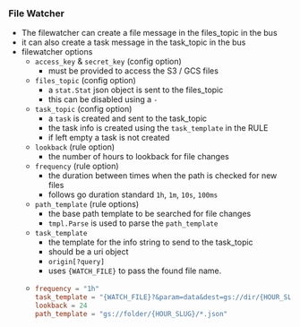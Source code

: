### File Watcher

- The filewatcher can create a file message in the files_topic in the bus
- it can also create a task message in the task_topic in the bus
- filewatcher options
  - `access_key` & `secret_key` (config option)
    - must be provided to access the S3 / GCS files
  - `files_topic` (config option)
    - a `stat.Stat` json object is sent to the files_topic
    - this can be disabled using a `-`
  - `task_topic` (config option)
    - a `task` is created and sent to the task_topic
    - the task info is created using the `task_template` in the RULE
    - if left empty a task is not created
  - `lookback` (rule option)
    - the number of hours to lookback for file changes
  - `frequency` (rule option)
    - the duration between times when the path is checked for new files
    - follows go duration standard `1h`, `1m`, `10s`, `100ms`
  - `path_template` (rule options)
    - the base path template to be searched for file changes
    - `tmpl.Parse` is used to parse the `path_template`
  - `task_template`
    - the template for the info string to send to the task_topic
    - should be a uri object
    - `origin[?query]`
    - uses `{WATCH_FILE}` to pass the found file name.
  - ```toml
	frequency = "1h"
	task_template = "{WATCH_FILE}?&param=data&dest=gs://dir/{HOUR_SLUG}/file.json"
	lookback = 24
	path_template = "gs://folder/{HOUR_SLUG}/*.json"
   ```

